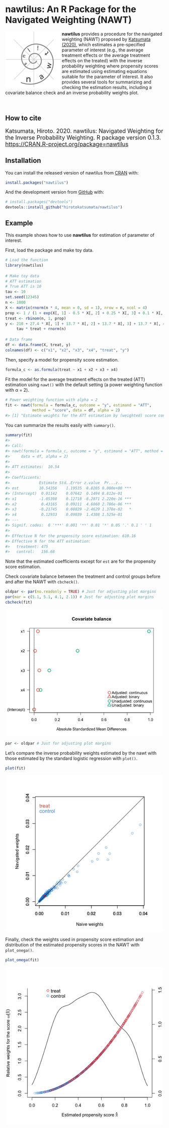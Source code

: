 
<!-- README.md is generated from README.Rmd. Please edit that file -->

# nawtilus: An R Package for the Navigated Weighting (NAWT)

<img align="left" src="man/figures/nawtilus_LOGO.png" width="180">

**nawtilus** provides a procedure for the navigated weighting (NAWT)
proposed by [Katsumata (2020)](https://arxiv.org/abs/2005.10998), which
estimates a pre-specified parameter of interest (e.g., the average
treatment effects or the average treatment effects on the treated) with
the inverse probability weighting where propensity scores are estimated
using estimating equations suitable for the parameter of interest. It
also provides several tools for summarizing and checking the estimation
results, including a covariate balance check and an inverse probability
weights plot.

<br>

<!-- badges: start -->

<!-- badges: end -->

## How to cite

<font size="4"> Katsumata, Hiroto. 2020. nawtilus: Navigated Weighting
for the Inverse Probability Weighting. R package version 0.1.3.
<https://CRAN.R-project.org/package=nawtilus> </font>

## Installation

You can install the released version of nawtilus from
[CRAN](https://CRAN.R-project.org) with:

``` r
install.packages("nawtilus")
```

And the development version from [GitHub](https://github.com/) with:

``` r
# install.packages("devtools")
devtools::install_github("hirotokatsumata/nawtilus")
```

## Example

This example shows how to use **nawtilus** for estimation of parameter
of interest.

First, load the package and make toy data.

``` r
# Load the function
library(nawtilus)

# Make toy data
# ATT estimation
# True ATT is 10
tau <- 10
set.seed(12345)
n <- 1000
X <- matrix(rnorm(n * 4, mean = 0, sd = 1), nrow = n, ncol = 4)
prop <- 1 / (1 + exp(X[, 1] - 0.5 * X[, 2] + 0.25 * X[, 3] + 0.1 * X[, 4]))
treat <- rbinom(n, 1, prop)
y <- 210 + 27.4 * X[, 1] + 13.7 * X[, 2] + 13.7 * X[, 3] + 13.7 * X[, 4] + 
     tau * treat + rnorm(n)

# Data frame
df <- data.frame(X, treat, y)
colnames(df) <- c("x1", "x2", "x3", "x4", "treat", "y")
```

Then, specify a model for propensity score estimation.

``` r
formula_c <- as.formula(treat ~ x1 + x2 + x3 + x4)
```

Fit the model for the average treatment effects on the treated (ATT)
estimation using `nawt()` with the default setting (a power weighting
function with α = 2).

``` r
# Power weighting function with alpha = 2
fit <- nawt(formula = formula_c, outcome = "y", estimand = "ATT", 
            method = "score", data = df, alpha = 2)
#> [1] "Estimate weights for the ATT estimation by (weighted) score conditions"
```

You can summarize the results easily with `summary()`.

``` r
summary(fit)
#> 
#> Call: 
#> nawt(formula = formula_c, outcome = "y", estimand = "ATT", method = "score", 
#>     data = df, alpha = 2)
#> 
#> ATT estimates:  10.54
#> 
#> Coefficients:
#>             Estimate Std..Error z.value  Pr...z..    
#> est         10.54356    1.19535  8.8205 0.000e+00 ***
#> (Intercept)  0.01142    0.07642  0.1494 8.812e-01    
#> x1          -1.05398    0.12718 -8.2871 2.220e-16 ***
#> x2           0.43165    0.09211  4.6860 2.786e-06 ***
#> x3          -0.21745    0.08829 -2.4629 1.378e-02   *
#> x4           0.12933    0.09039  1.4308 1.525e-01    
#> ---
#> Signif. codes:  0 '***' 0.001 '**' 0.01 '*' 0.05 '.' 0.1 ' ' 1 
#> 
#> Effective N for the propensity score estimation: 610.16
#> Effective N for the ATT estimation:
#>   treatment: 475 
#>   control:   156.68
```

Note that the estimated coefficients except for `est` are for the
propensity score estimation.

Check covariate balance between the treatment and control groups before
and after the NAWT with `cbcheck()`.

``` r
oldpar <- par(no.readonly = TRUE) # Just for adjusting plot margins
par(mar = c(5.1, 5.1, 4.1, 2.1)) # Just for adjusting plot margins
cbcheck(fit)
```

<img src="man/figures/README-cbcheck-1.png" width="500" height="404.411764705882" style="display: block; margin: auto;" />

``` r
par <- oldpar # Just for adjusting plot margins
```

Let’s compare the inverse probability weights estimated by the nawt with
those estimated by the standard logistic regression with
`plot()`.

``` r
plot(fit)
```

<img src="man/figures/README-plot.nawt-1.png" width="500" height="500" style="display: block; margin: auto;" />

Finally, check the weights used in propensity score estimation and
distribution of the estimated propensity scores in the NAWT with
`plot_onega()`.

``` r
plot_omega(fit)
```

<img src="man/figures/README-plot_omega-1.png" width="500" height="500" style="display: block; margin: auto;" />
